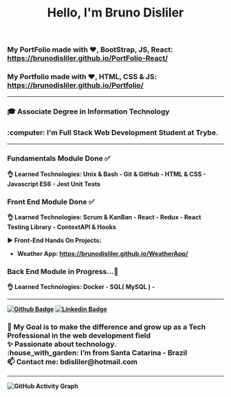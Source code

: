 <h1 align="center"> Hello, I'm Bruno Disliler </h1> <br>

### My PortFolio made with ❤️, BootStrap, JS, React: https://brunodisliler.github.io/PortFolio-React/
### My Portfolio made with ❤️, HTML, CSS & JS: https://brunodisliler.github.io/Portfolio/ <hr>

 <h3>🎓 Associate Degree in Information Technology</h3>
 <h3>:computer: I'm Full Stack Web Development Student at Trybe. </h3><hr>

### <b> Fundamentals Module Done <b> ✅
👌<b> Learned Technologies: Unix & Bash - Git & GitHub - HTML & CSS - Javascript ES6 - Jest Unit Tests <b> <br>
 
### <b> Front End Module Done <b> ✅
👌<b> Learned Technologies: Scrum & KanBan - React - Redux - React Testing Library - ContextAPI & Hooks <b> <br>
 
▶️ Front-End Hands On Projects: 
 - Weather App: https://brunodisliler.github.io/WeatherApp/
  
### <b> Back End Module in Progress...🌱 <b>
👌 <b> Learned Technologies: Docker - SQL( MySQL ) - <hr>

  [![Github Badge](https://img.shields.io/badge/-Github-000?style=flat-square&logo=Github&logoColor=white&link=https://github.com/BrunoDisliler/BrunoDisliler/blob/main/ABOUTME.md)](https://github.com/BrunoDisliler/BrunoDisliler/blob/main/ABOUTME.md) [![Linkedin Badge](https://img.shields.io/badge/-LinkedIn-blue?style=flat-square&logo=Linkedin&logoColor=white&link=https://www.linkedin.com/in/brunodisliler/)]( https://www.linkedin.com/in/brunodisliler/) 
  <h3>
  🎯 My Goal is to make the difference and grow up as a Tech Professional in the web development field <br>
  ✨ Passionate about technology. <br>
  :house_with_garden: I’m from Santa Catarina - Brazil <br>
  📫 Contact me: bdisliler@hotmail.com <br>
 </h3><hr>
 
  ![GitHub Activity Graph](https://activity-graph.herokuapp.com/graph?username=BrunoDisliler&theme=dracula&hide_border=true)
